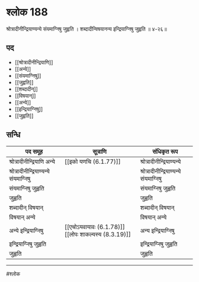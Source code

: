 # श्लोक 188

श्रोत्रादीनीन्द्रियाण्यन्ये संयमाग्निषु जुह्वति ।
शब्दादीन्विषयानन्य इन्द्रियाग्निषु जुह्वति ॥ ४-२६॥


## पद 

- [[श्रोत्रादीनीन्द्रियाणि]]
- [[अन्ये]]
- [[संयमाग्निषु]]
- [[जुह्वति]]
- [[शब्दादीन्]]
- [[विषयान्]]
- [[अन्ये]]
- [[इन्द्रियाग्निषु]]
- [[जुह्वति]]

## सन्धि

| पद समूह | सूत्राणि | संधिकृत रूप |
| ----- | ----- | ----- |
| श्रोत्रादीनीन्द्रियाणि अन्ये |  [[इको यणचि (6.1.77)]] | श्रोत्रादीनीन्द्रियाण्यन्ये |
| श्रोत्रादीनीन्द्रियाण्यन्ये संयमाग्निषु |  | श्रोत्रादीनीन्द्रियाण्यन्ये संयमाग्निषु |
| संयमाग्निषु जुह्वति |  | संयमाग्निषु जुह्वति |
| जुह्वति |  | जुह्वति |
| शब्दादीन् विषयान् |  | शब्दादीन् विषयान् |
| विषयान् अन्ये |  | विषयान् अन्ये |
| अन्ये इन्द्रियाग्निषु |  [[एचोऽयवायावः (6.1.78)]] [[लोपः शाकल्यस्य (8.3.19)]] | अन्य इन्द्रियाग्निषु |
| इन्द्रियाग्निषु जुह्वति |  | इन्द्रियाग्निषु जुह्वति |
| जुह्वति |  | जुह्वति |


---

#श्लोक
